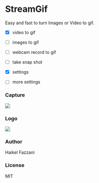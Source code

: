 # StreamGif  
Easy and fast to turn Images or Video to gif.

- [x] video to gif
- [ ] images to gif
- [ ] webcam record to gif
- [ ] take snap shot

- [x] settings
- [ ] more settings

### Capture
![](https://i.ibb.co/zn4B4Tp/streamgif.png)

### Logo
![](public/favicon.ico)

### Author
Haikel Fazzani

### License
MIT